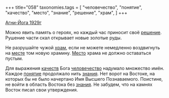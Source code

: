 +++
title="058"
taxonomies.tags = [
 "человечество",
 "понятие",
 "качество",
 "место",
 "знание",
 "решение",
 "храм",
]
+++

[Агни-Йога 1929г](/agni/1929)

Можно явить память о героях, но каждый час приносит своё [решение](/tags/решение). Рушение части скал открывает новые золотые руды.   

Не разрушайте чужой [храм](/tags/храм), если не можете немедленно воздвигнуть на [месте](/tags/место) том новую храмину. [Место](/tags/место) храма не должно оставаться пустым.   

Для выражения [качеств](/tags/качество) Бога [человечество](/tags/человечество) надумало множество имён. Каждое [понятие](/tags/понятие) продолжало нить [знания](/tags/знание). Нет ворот на Востоке, на которых бы не было начертано Имя Высшего Познаваемого. Поистине, не войти в область Востока без [знания](/tags/знание). Не забудем, что на камнях Восток писал свои утверждения.